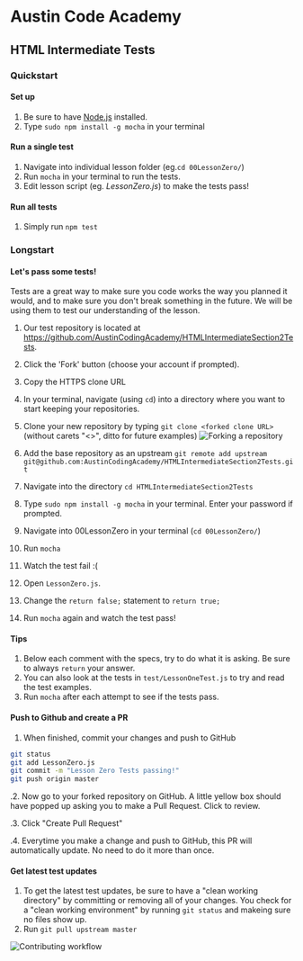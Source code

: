 # Austin Code Academy
## HTML Intermediate Tests

### Quickstart
#### Set up
1. Be sure to have [Node.js](https://nodejs.org/) installed.
2. Type `sudo npm install -g mocha` in your terminal

#### Run a single test
1. Navigate into individual lesson folder (eg.`cd 00LessonZero/`)
2. Run `mocha` in your terminal to run the tests.
3. Edit lesson script (eg. _LessonZero.js_) to make the tests pass!

#### Run all tests
1. Simply run `npm test`

### Longstart
#### Let's pass some tests!
Tests are a great way to make sure you code works the way you planned it would, and to make sure you don't break something in the future. We will be using them to test our understanding of the lesson.

1. Our test repository is located at https://github.com/AustinCodingAcademy/HTMLIntermediateSection2Tests.
2. Click the 'Fork' button (choose your account if prompted).
3. Copy the HTTPS clone URL
4. In your terminal, navigate (using `cd`) into a directory where you want to start keeping your repositories.
5. Clone your new repository by typing `git clone <forked clone URL>` (without carets "<>", ditto for future examples)
![Forking a repository](https://docs.google.com/drawings/d/1tYsLHaLo8JRdp0xC1EZrAo0o9Wvv4S5AD937cokVOBk/pub?w=960&h=720)
6. Add the base repository as an upstream `git remote add upstream git@github.com:AustinCodingAcademy/HTMLIntermediateSection2Tests.git`

6. Navigate into the directory `cd HTMLIntermediateSection2Tests`
7. Type `sudo npm install -g mocha` in your terminal. Enter your password if prompted.
8. Navigate into 00LessonZero in your terminal (`cd 00LessonZero/`)
9. Run `mocha`
10. Watch the test fail :(
11. Open `LessonZero.js`.
12. Change the `return false;` statement to `return true;`
13. Run `mocha` again and watch the test pass!

#### Tips
1. Below each comment with the specs, try to do what it is asking. Be sure to always `return` your answer.
2. You can also look at the tests in `test/LessonOneTest.js` to try and read the test examples.
3. Run `mocha` after each attempt to see if the tests pass.

#### Push to Github and create a PR
1. When finished, commit your changes and push to GitHub
```bash
git status
git add LessonZero.js
git commit -m "Lesson Zero Tests passing!"
git push origin master
```
.2. Now go to your forked repository on GitHub. A little yellow box should have popped up asking you to make a Pull Request. Click to review.

.3. Click "Create Pull Request"

.4. Everytime you make a change and push to GitHub, this PR will automatically update. No need to do it more than once.

#### Get latest test updates
1. To get the latest test updates, be sure to have a "clean working directory" by committing or removing all of your changes. You check for a "clean working environment" by running `git status` and makeing sure no files show up.
2. Run `git pull upstream master`

![Contributing workflow](https://docs.google.com/drawings/d/1WeKQxOHgPKfwjy_eKtlJO62Fu4XTCWFeqkAh1oIqICM/pub?w=960&h=720)
